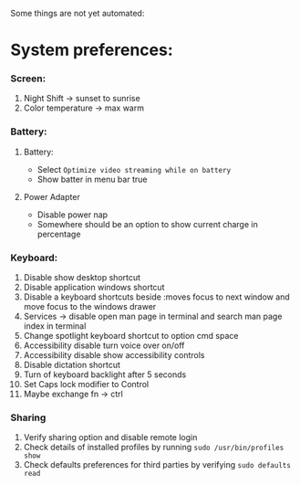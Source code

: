 
Some things are not yet automated:

# System preferences: 

### Screen:
1. Night Shift -> sunset to sunrise
2. Color temperature -> max warm

### Battery:
1. Battery:
    - Select `Optimize video streaming while on battery`
    - Show batter in menu bar true

2. Power Adapter
    - Disable power nap
    - Somewhere should be an option to show current charge in percentage


### Keyboard:
[comment]: <> (google for AppleSymbolicHotKeys)
1. Disable show desktop shortcut
2. Disable application windows shortcut
3. Disable a keyboard shortcuts beside :moves focus to next window and move focus to the windows drawer
4. Services -> disable open man page in terminal and search man page index in terminal
5. Change spotlight keyboard shortcut to option cmd space
6. Accessibility disable turn voice over on/off
7. Accessibility disable show accessibility controls
8. Disable dictation shortcut
9. Turn of keyboard backlight after 5 seconds
10. Set Caps lock modifier to Control
11. Maybe exchange fn -> ctrl


### Sharing
1. Verify sharing option and disable remote login
2. Check details of installed profiles by running `sudo /usr/bin/profiles show`
3. Check defaults preferences for third parties by verifying `sudo defaults read`

